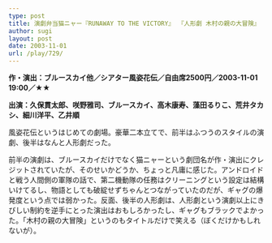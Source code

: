```yaml
---
type: post
title: 演劇弁当猫ニャー『RUNAWAY TO THE VICTORY』 『人形劇 木村の親の大冒険』
author: sugi
layout: post
date: 2003-11-01
url: /play/729/
---
```

**作・演出：ブルースカイ他／シアター風姿花伝／自由席2500円／2003-11-01 19:00／★★**

**出演：久保貫太郎、咲野雅司、ブルースカイ、高木康寿、藻田るりこ、荒井タカシ、細川洋平、乙井順**

風姿花伝というはじめての劇場。豪華二本立てで、前半はふつうのスタイルの演劇、後半はなんと人形劇だった。

前半の演劇は、ブルースカイだけでなく猫ニャーという劇団名が作・演出にクレジットされていたが、そのせいかどうか、ちょっと凡庸に感じた。アンドロイドと戦う人間側の軍隊の話で、第二機動隊の任務はクリーニングという設定は結構いけてるし、物語としても破綻せずちゃんとつながっていたのだが、ギャグの爆発度という点では弱かった。反面、後半の人形劇は、人形劇という演劇以上にきびしい制約を逆手にとった演出はおもしろかったし、ギャグもブラックでよかった。「木村の親の大冒険」というのもタイトルだけで笑える（ぼくだけかもしれないが）。

